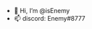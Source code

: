 - 👋 Hi, I’m @isEnemy
- 📫 discord: Enemy#8777

<!---
isEnemy/isEnemy is a ✨ special ✨ repository because its `README.md` (this file) appears on your GitHub profile.
You can click the Preview link to take a look at your changes.
--->
